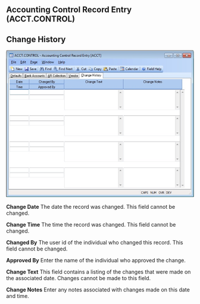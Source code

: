 ##  Accounting Control Record Entry (ACCT.CONTROL)

<PageHeader />

##  Change History

![](./ACCT-CONTROL-5.jpg)

**Change Date** The date the record was changed. This field cannot be changed.  
  
**Change Time** The time the record was changed. This field cannot be changed.  
  
**Changed By** The user id of the individual who changed this record. This
field cannot be changed.  
  
**Approved By** Enter the name of the individual who approved the change.  
  
**Change Text** This field contains a listing of the changes that were made on
the associated date. Changes cannot be made to this field.  
  
**Change Notes** Enter any notes associated with changes made on this date and
time.  
  
  
<badge text= "Version 8.10.57" vertical="middle" />

<PageFooter />